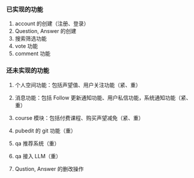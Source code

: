 ### 已实现的功能

1. account 的创建（注册、登录）
2. Question, Answer 的创建
3. 搜索筛选功能
4. vote 功能
5. comment 功能

### 还未实现的功能

1. 个人空间功能：包括声望值、用户关注功能（紧、重）

2. 消息功能：包括 Follow 更新通知功能、用户私信功能，系统通知功能（紧、重）

3. course 模块：包括付费课程、购买声望减免（紧、重）

4. pubedit 的 git 功能（重）

5. qa 推荐系统（重）

6. qa 接入 LLM（重）

7. Qustion, Answer 的删改操作

	